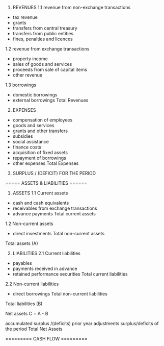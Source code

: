 1. REVENUES
1.1 revenue from non-exchange transactions
- tax revenue
- grants
- transfers from central treasury
- transfers from public entities
- fines, penalties and licences

1.2 revenue from exchange transactions
- property income
- sales of goods and services
- proceeds from sale of capital items
- other revenue

1.3 borrowings
- domestic borrowings
- external borrowings
Total Revenues


2. EXPENSES
- compensation of employees
- goods and services
- grants and other transfers
- subsidies
- social assistance
- finance costs
- acquisition of fixed assets
- repayment of borrowings
- other expenses
Total Expenses

3. SURPLUS / (DEFICIT) FOR THE PERIOD



===== ASSETS & LIABILITIES ======


1. ASSETS
1.1 Current assets
- cash and cash equivalents
- receivables from exchange transactions
- advance payments
Total current assets

1.2 Non-current assets
- direct investments
Total non-current assets

Total assets (A)


2. LIABILITIES
2.1 Current liabilities
- payables
- payments received in advance
- retained performance securities
Total current liabilities

2.2 Non-current liabilities
- direct borrowings
Total non-current liabilities

Total liabilities (B)

Net assets C = A - B

accumulated surplus /(deficits)
prior year adjustments
surplus/deficits of the period
Total Net Assets


========= CASH FLOW =========

